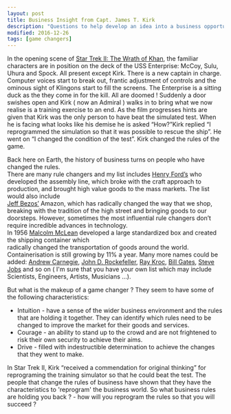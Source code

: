 ```yaml
---
layout: post
title: Business Insight from Capt. James T. Kirk
description: "Questions to help develop an idea into a business opportunity."
modified: 2016-12-26
tags: [game changers]
---
```


In the opening scene of
<a href="https://en.wikipedia.org/wiki/Star_Trek_II:_The_Wrath_of_Khan">Star Trek II: The Wrath of Khan</a>,
the familiar characters are in position on the deck of the USS Enterprise:  McCoy, Sulu, Uhura and Spock. All present except Kirk. There is a new captain in charge.
Computer voices start to break out, frantic adjustment of controls and the ominous sight of Klingons start to fill the screens. The Enterprise is a sitting duck as the they come in for the kill. All are doomed !  Suddenly a door swishes open and Kirk ( now an Admiral ) walks in to bring what we now realise is a training
exercise to an end. As the film progresses hints are given that Kirk was the only person to have beat the simulated test. When he is facing what looks like his demise he is asked “How?”Kirk replied “I reprogrammed the simulation so that it was possible to rescue the ship”. He went on “I changed the condition of the test”. Kirk changed the rules of the game.

Back here on Earth, the history of business turns on people who have changed the rules.  
There are many rule changers and my list includes
<a href="https://en.wikipedia.org/wiki/Henry_Ford">Henry Ford’s</a>
who developed the assembly line, which broke with the craft approach to production, and brought high value goods to the mass markets. The list would also include  
<a href="https://en.wikipedia.org/wiki/Jeff_Bezos">Jeff Bezos’</a> Amazon,
which has radically changed the way that we shop, breaking with the tradition of the high street and bringing goods to our doorsteps.  However, sometimes the most influential rule changers don’t require incredible advances in technology.  
In 1956 <a href="https://en.wikipedia.org/wiki/Malcom_McLean">Malcolm McLean</a>
developed a large standardized box and created the shipping container which  
radically changed the transportation of goods around the world. Containerisation is still growing by 11% a year. Many more names could be added:
<a href="https://en.wikipedia.org/wiki/Andrew_Carnegie"> Andrew Carnegie</a>,
<a href="https://en.wikipedia.org/wiki/John_D._Rockefeller"> John D. Rockefeller</a>,
<a href="https://en.wikipedia.org/wiki/Ray_Kroc">Ray Kroc</a>,
<a href="https://en.wikipedia.org/wiki/Bill_Gates">Bill Gates</a>,
<a href="https://en.wikipedia.org/wiki/Steve_Jobs">Steve Jobs</a> and so on
( I'm sure that you have your own list which may include Scientists, Engineers, Artists, Musicians …).

But what is the makeup of a game changer ? They seem to have some of the following characteristics:
<ul>
<li>Intuition - have a sense of the wider business environment and the rules that are holding
it together. They can identify which rules need to be changed to improve the market for their goods
and services.
</li>
<li>Courage - an ability to stand up to the crowd and are not frightened to risk their own security to achieve their aims.
</li>
<li>Drive - filled with indestructible determination to achieve the changes that they went to make.</li>
</ul>

In Star Trek II, Kirk “received a commendation for original thinking” for reprograming the training simulator so that he could beat the test. The people that change the rules of business have shown that they have the characteristics to 'reprogram' the business world. So what business rules are holding you back ? - how will you reprogram the rules so that you will succeed ?
